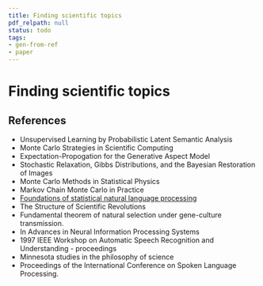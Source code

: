 ```yaml
---
title: Finding scientific topics
pdf_relpath: null
status: todo
tags:
- gen-from-ref
- paper
---
```


# Finding scientific topics

## References

- Unsupervised Learning by Probabilistic Latent Semantic Analysis
- Monte Carlo Strategies in Scientific Computing
- Expectation-Propogation for the Generative Aspect Model
- Stochastic Relaxation, Gibbs Distributions, and the Bayesian Restoration of Images
- Monte Carlo Methods in Statistical Physics
- Markov Chain Monte Carlo in Practice
- [Foundations of statistical natural language processing](./foundations-of-statistical-natural-language-processing.md)
- The Structure of Scientific Revolutions
- Fundamental theorem of natural selection under gene-culture transmission.
- In Advances in Neural Information Processing Systems
- 1997 IEEE Workshop on Automatic Speech Recognition and Understanding - proceedings
- Minnesota studies in the philosophy of science
- Proceedings of the International Conference on Spoken Language Processing.
